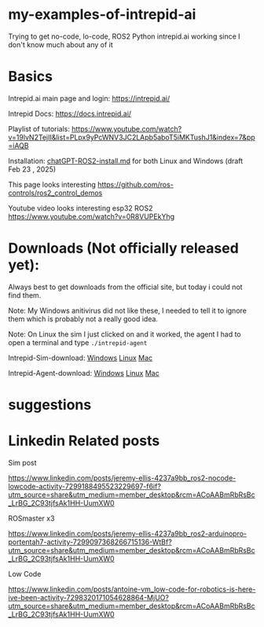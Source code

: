 # my-examples-of-intrepid-ai
Trying to get no-code, lo-code, ROS2 Python intrepid.ai working since I don't know much about any of it



# Basics


Intrepid.ai main page and login:  https://intrepid.ai/

Intrepid Docs:  https://docs.intrepid.ai/

Playlist of tutorials: https://www.youtube.com/watch?v=19lvN2TejII&list=PLpx9yPcWNV3JC2LApb5aboT5iMKTushJ1&index=7&pp=iAQB

Installation: [chatGPT-ROS2-install.md](chatGPT-ROS2-install.md)  for both Linux and Windows (draft Feb 23 , 2025)


This page looks interesting   https://github.com/ros-controls/ros2_control_demos

Youtube video looks interesting esp32 ROS2
https://www.youtube.com/watch?v=0R8VUPEkYhg



# Downloads (Not officially released yet):

Always best to get downloads from the official site, but today i could not find them.

Note: My Windows anitivirus did not like these, I needed to tell it to ignore them which is probably not a really good idea.

Note: On Linux the sim I just clicked on and it worked, the agent I had to open a terminal and type ```./intrepid-agent```

Intrepid-Sim-download: [Windows](https://labs.intrepid.ai/releases/intrepid-sim-latest-windows.7z)  [Linux]()  [Mac]()



 Intrepid-Agent-download: [Windows](https://labs.intrepid.ai/releases/intrepid-agent-latest-windows.7z)  [Linux]()  [Mac]()




# suggestions



# Linkedin Related posts




Sim  post

https://www.linkedin.com/posts/jeremy-ellis-4237a9bb_ros2-nocode-lowcode-activity-7299188495523229697-f6if?utm_source=share&utm_medium=member_desktop&rcm=ACoAABmRbRsBc_LrBG_2C93tjfsAk1HH-UumXW0


ROSmaster x3

https://www.linkedin.com/posts/jeremy-ellis-4237a9bb_ros2-arduinopro-portentah7-activity-7299097368266715136-WtBf?utm_source=share&utm_medium=member_desktop&rcm=ACoAABmRbRsBc_LrBG_2C93tjfsAk1HH-UumXW0


Low Code

https://www.linkedin.com/posts/antoine-vm_low-code-for-robotics-is-here-ive-been-activity-7298320171054628864-MjUO?utm_source=share&utm_medium=member_desktop&rcm=ACoAABmRbRsBc_LrBG_2C93tjfsAk1HH-UumXW0


